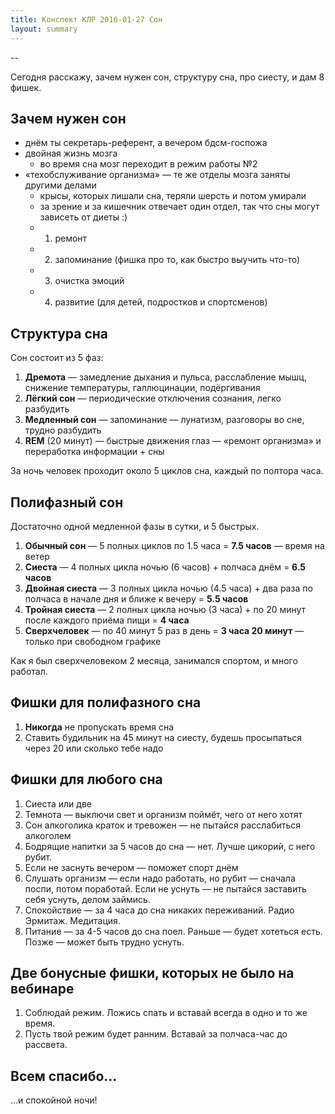 ```yaml
---
title: Конспект КЛР 2016-01-27 Сон
layout: summary
---
```


--

Сегодня расскажу, зачем нужен сон, структуру сна, про сиесту, и дам 8 фишек.

## Зачем нужен сон

- днём ты секретарь-референт, а вечером бдсм-госпожа
- двойная жизнь мозга
  + во время сна мозг переходит в режим работы №2
- «техобслуживание организма» — те же отделы мозга заняты другими делами
  + крысы, которых лишали сна, теряли шерсть и потом умирали
  + за зрение и за кишечник отвечает один отдел, так что сны могут зависеть от диеты :)
  + 1. ремонт
  + 2. запоминание (фишка про то, как быстро выучить что-то)
  + 3. очистка эмоций
  + 4. развитие (для детей, подростков и спортсменов)

## Структура сна

Сон состоит из 5 фаз:

1. **Дремота** — замедление дыхания и пульса, расслабление мышц, снижение температуры, галлюцинации, подёргивания
2. **Лёгкий сон** — периодические отключения сознания, легко разбудить
3. **Медленный сон** — запоминание — лунатизм, разговоры во сне, трудно разбудить
4. **REM** (20 минут) — быстрые движения глаз — «ремонт организма» и переработка информации + сны

За ночь человек проходит около 5 циклов сна, каждый по полтора часа.

## Полифазный сон

Достаточно одной медленной фазы в сутки, и 5 быстрых.

1. **Обычный сон** — 5 полных циклов по 1.5 часа = **7.5 часов** — время на ветер
2. **Сиеста** — 4 полных цикла ночью (6 часов) + полчаса днём = **6.5 часов**
3. **Двойная сиеста** — 3 полных цикла ночью (4.5 часа) + два раза по полчаса в начале дня и ближе к вечеру = **5.5 часов**
4. **Тройная сиеста** — 2 полных цикла ночью (3 часа) + по 20 минут после каждого приёма пищи = **4 часа**
5. **Сверхчеловек** — по 40 минут 5 раз в день = **3 часа 20 минут** — только при свободном графике

Как я был сверхчеловеком 2 месяца, занимался спортом, и много работал.

## Фишки для полифазного сна

1. **Никогда** не пропускать время сна
2. Ставить будильник на 45 минут на сиесту, будешь просыпаться через 20 или сколько тебе надо

## Фишки для любого сна

1. Сиеста или две
2. Темнота — выключи свет и организм поймёт, чего от него хотят
3. Сон алкоголика краток и тревожен — не пытайся расслабиться алкоголем
4. Бодрящие напитки за 5 часов до сна — нет. Лучше цикорий, с него рубит.
5. Если не заснуть вечером — поможет спорт днём
6. Слушать организм — если надо работать, но рубит — сначала поспи, потом поработай. Если не уснуть — не пытайся заставить себя уснуть, делом займись.
7. Спокойствие — за 4 часа до сна никаких переживаний. Радио Эрмитаж. Медитация.
8. Питание — за 4-5 часов до сна поел. Раньше — будет хотеться есть. Позже — может быть трудно уснуть.

## Две бонусные фишки, которых не было на вебинаре

1. Соблюдай режим. Ложись спать и вставай всегда в одно и то же время.
2. Пусть твой режим будет ранним. Вставай за полчаса-час до рассвета.

## Всем спасибо...

...и спокойной ночи!